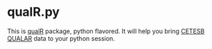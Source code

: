 # qualR.py
This is [qualR](https://github.com/quishqa/qualR) package, python flavored. It will help you bring [CETESB QUALAR](https://cetesb.sp.gov.br/ar/qualar/) data to your python session.
